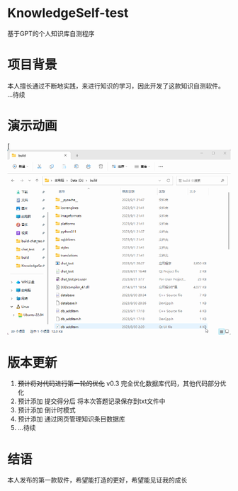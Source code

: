 # KnowledgeSelf-test
基于GPT的个人知识库自测程序
# 项目背景
本人擅长通过不断地实践，来进行知识的学习，因此开发了这款知识自测软件。
...待续
# 演示动画
[![](软件使用.gif)
# 版本更新
1. ~~预计将对代码进行第一轮的优化~~ v0.3 完全优化数据库代码，其他代码部分优化 
2. 预计添加 提交得分后 将本次答题记录保存到txt文件中
3. 预计添加 倒计时模式
4. 预计添加 通过网页管理知识条目数据库
5. ...待续
# 结语
本人发布的第一款软件，希望能打造的更好，希望能见证我的成长
